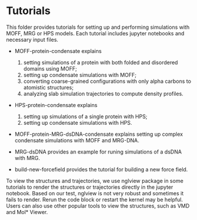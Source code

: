# Tutorials

This folder provides tutorials for setting up and performing simulations with MOFF, MRG or HPS models. Each tutorial includes jupyter notebooks and necessary input files. 

- MOFF-protein-condensate explains 
    1. setting simulations of a protein with both folded and disordered domains using MOFF; 
    2. setting up condensate simulations with MOFF; 
    3. converting coarse-grained configurations with only alpha carbons to atomistic structures;
    4. analyzing slab simulation trajectories to compute density profiles. 

- HPS-protein-condensate explains
    1. setting up simulations of a single protein with HPS;
    2. setting up condensate simulations with HPS. 

- MOFF-protein-MRG-dsDNA-condensate explains setting up complex condensate simulations with MOFF and MRG-DNA.

- MRG-dsDNA provides an example for runing simulations of a dsDNA with MRG. 

- build-new-forcefield provides the tutorial for building a new force field. 

To view the structures and trajectories, we use nglview package in some tutorials to render the structures or trajectories directly in the jupyter notebook. Based on our test, nglview is not very robust and sometimes it fails to render. Rerun the code block or restart the kernel may be helpful. Users can also use other popular tools to view the structures, such as VMD and Mol* Viewer. 

